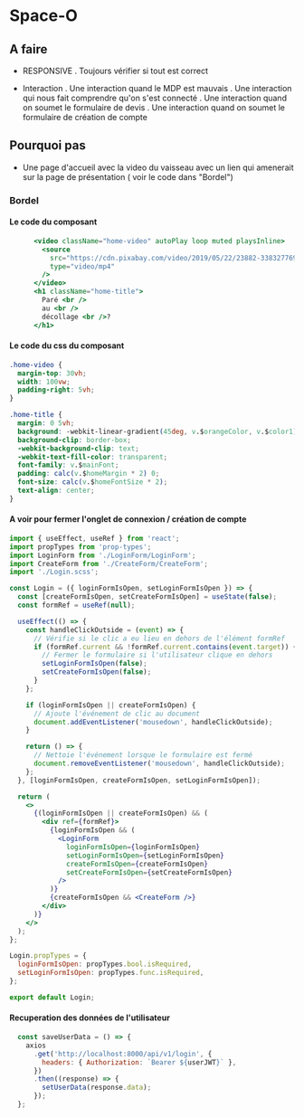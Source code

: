 # Space-O

## A faire

- RESPONSIVE
  . Toujours vérifier si tout est correct

- Interaction
  . Une interaction quand le MDP est mauvais
  . Une interaction qui nous fait comprendre qu'on s'est connecté
  . Une interaction quand on soumet le formulaire de devis
  . Une interaction quand on soumet le formulaire de création de compte


## Pourquoi pas

- Une page d'accueil avec la video du vaisseau avec un lien qui amenerait sur la page de présentation ( voir le code dans "Bordel")

### Bordel

#### Le code du composant

```jsx
      <video className="home-video" autoPlay loop muted playsInline>
        <source
          src="https://cdn.pixabay.com/video/2019/05/22/23882-338327769_large.mp4"
          type="video/mp4"
        />
      </video>
      <h1 className="home-title">
        Paré <br />
        au <br />
        décollage <br />?
      </h1>
```

#### Le code du css du composant

```css
.home-video {
  margin-top: 30vh;
  width: 100vw;
  padding-right: 5vh;
}

.home-title {
  margin: 0 5vh;
  background: -webkit-linear-gradient(45deg, v.$orangeColor, v.$color1);
  background-clip: border-box;
  -webkit-background-clip: text;
  -webkit-text-fill-color: transparent;
  font-family: v.$mainFont;
  padding: calc(v.$homeMargin * 2) 0;
  font-size: calc(v.$homeFontSize * 2);
  text-align: center;
}
```

#### A voir pour fermer l'onglet de connexion / création de compte

```jsx
import { useEffect, useRef } from 'react';
import propTypes from 'prop-types';
import LoginForm from './LoginForm/LoginForm';
import CreateForm from './CreateForm/CreateForm';
import './Login.scss';

const Login = ({ loginFormIsOpen, setLoginFormIsOpen }) => {
  const [createFormIsOpen, setCreateFormIsOpen] = useState(false);
  const formRef = useRef(null);

  useEffect(() => {
    const handleClickOutside = (event) => {
      // Vérifie si le clic a eu lieu en dehors de l'élément formRef
      if (formRef.current && !formRef.current.contains(event.target)) {
        // Fermer le formulaire si l'utilisateur clique en dehors
        setLoginFormIsOpen(false);
        setCreateFormIsOpen(false);
      }
    };

    if (loginFormIsOpen || createFormIsOpen) {
      // Ajoute l'événement de clic au document
      document.addEventListener('mousedown', handleClickOutside);
    }

    return () => {
      // Nettoie l'événement lorsque le formulaire est fermé
      document.removeEventListener('mousedown', handleClickOutside);
    };
  }, [loginFormIsOpen, createFormIsOpen, setLoginFormIsOpen]);

  return (
    <>
      {(loginFormIsOpen || createFormIsOpen) && (
        <div ref={formRef}>
          {loginFormIsOpen && (
            <LoginForm
              loginFormIsOpen={loginFormIsOpen}
              setLoginFormIsOpen={setLoginFormIsOpen}
              createFormIsOpen={createFormIsOpen}
              setCreateFormIsOpen={setCreateFormIsOpen}
            />
          )}
          {createFormIsOpen && <CreateForm />}
        </div>
      )}
    </>
  );
};

Login.propTypes = {
  loginFormIsOpen: propTypes.bool.isRequired,
  setLoginFormIsOpen: propTypes.func.isRequired,
};

export default Login;

```

#### Recuperation des données de l'utilisateur

```jsx
  const saveUserData = () => {
    axios
      .get('http://localhost:8000/api/v1/login', {
        headers: { Authorization: `Bearer ${userJWT}` },
      })
      .then((response) => {
        setUserData(response.data);
      });
  };
```